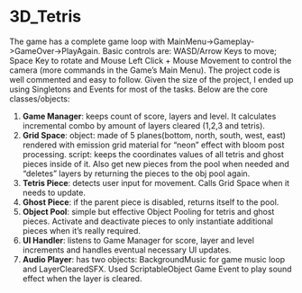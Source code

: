 # 3D_Tetris

The game has a complete game loop with MainMenu->Gameplay->GameOver->PlayAgain.
Basic controls are: WASD/Arrow Keys to move; Space Key to rotate and Mouse Left Click +
Mouse Movement to control the camera (more commands in the Game’s Main Menu). The
project code is well commented and easy to follow. Given the size of the project, I ended up
using Singletons and Events for most of the tasks. Below are the core classes/objects:
1. <b>Game Manager</b>: keeps count of score, layers and level. It calculates incremental combo
by amount of layers cleared (1,2,3 and tetris).
2. <b>Grid Space</b>: object: made of 5 planes(bottom, north, south, west, east) rendered with
emission grid material for “neon” effect with bloom post processing.
script: keeps the coordinates values of all tetris and ghost pieces inside of it. Also get
new pieces from the pool when needed and “deletes” layers by returning the pieces to
the obj pool again.
3. <b>Tetris Piece</b>: detects user input for movement. Calls Grid Space when it needs to update.
4. <b>Ghost Piece</b>: if the parent piece is disabled, returns itself to the pool.
5. <b>Object Pool</b>: simple but effective Object Pooling for tetris and ghost pieces. Activate and
deactivate pieces to only instantiate additional pieces when it’s really required.
6. <b>UI Handler</b>: listens to Game Manager for score, layer and level increments and handles
eventual necessary UI updates.
7. <b>Audio Player</b>: has two objects: BackgroundMusic for game music loop and
LayerClearedSFX. Used ScriptableObject Game Event to play sound effect when the layer
is cleared.

